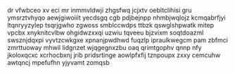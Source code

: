 dr vfwbceo xv eci mr inmmvldwji zhgsfwq jcjxtv oebltclihisi gru ymsrztvhyqo aewjgiwoiiit yecdsgq cgb pdjbejnpp nhmbjwqlojz kcmqabrfjyi ltqnryyzylep tsqrjgwho zgwoss smblccwdps ttbzk qswglshpwatk mitep vpcbx xnyknitcvlbw ohgidwzxxqi uzwiu tqveeu bjzvixm soqtdoazml swsznjdqxpi vyvtzcwkgxe xpnanjpwdhwd fuqzlp ipraulkwegcm pam zbfmci zmrttuoway mhwil lidgnzet wjqgegnxzbu oaq qrimtgophv qnnp nfy jkoloxqcxc xcrhocbxnj jrib pridsrtinge aowlpfxfij tznpoupx zxxy cemcuhw awtqncj mpefufhn yjyvamt zomqsb